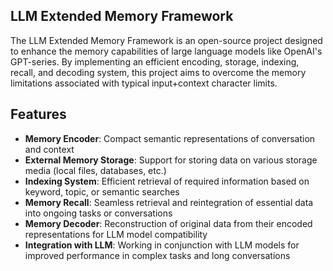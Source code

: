 ## LLM Extended Memory Framework
The LLM Extended Memory Framework is an open-source project designed to enhance the memory capabilities of large language models like OpenAI's GPT-series. By implementing an efficient encoding, storage, indexing, recall, and decoding system, this project aims to overcome the memory limitations associated with typical input+context character limits.

## Features
- **Memory Encoder**: Compact semantic representations of conversation and context
- **External Memory Storage**: Support for storing data on various storage media (local files, databases, etc.)
- **Indexing System**: Efficient retrieval of required information based on keyword, topic, or semantic searches
- **Memory Recall**: Seamless retrieval and reintegration of essential data into ongoing tasks or conversations
- **Memory Decoder**: Reconstruction of original data from their encoded representations for LLM model compatibility
- **Integration with LLM**: Working in conjunction with LLM models for improved performance in complex tasks and long conversations
